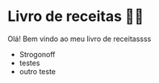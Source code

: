 # Livro de receitas :man_cook:

Olá! Bem vindo ao meu livro de receitassss

- Strogonoff
- testes
- outro teste
